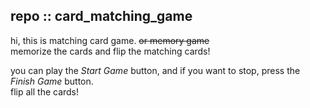 ## repo :: card_matching_game
hi, this is matching card game. ~~or memory game~~   
memorize the cards and flip the matching cards!   

you can play the *Start Game* button, and if you want to stop, press the *Finish Game* button.   
flip all the cards!
